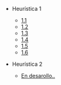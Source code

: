 - Heurística 1

  - [1.1](heuristica-1/1-1.md)
  - [1.2](heuristica-1/1-2.md)
  - [1.3](heuristica-1/1-3.md)
  - [1.4](heuristica-1/1-4.md)
  - [1.5](heuristica-1/1-5.md)
  - [1.6](heuristica-1/1-6.md)

- Heurística 2

  - [En desarollo..](heuristica-2/2-1.md)
